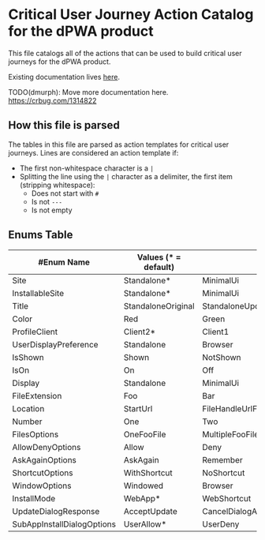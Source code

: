 # Critical User Journey Action Catalog for the dPWA product

This file catalogs all of the actions that can be used to build critical user journeys for the dPWA product.

Existing documentation lives [here](/docs/webapps/integration-testing-framework.md).

TODO(dmurph): Move more documentation here. https://crbug.com/1314822

## How this file is parsed

The tables in this file are parsed as action templates for critical user journeys. Lines are considered an action template if:
- The first non-whitespace character is a `|`
- Splitting the line using the `|` character as a delimiter, the first item (stripping whitespace):
  - Does not start with `#`
  - Is not `---`
  - Is not empty


## Enums Table

| #Enum Name | Values (* = default) |  |  |  |  |  |  |  |  |  |  |  |  |  |
| --- | --- | --- | --- | --- | --- | --- | --- | --- | --- | --- | --- | --- | --- | --- |
| Site | Standalone* | MinimalUi | NotPromotable | StandaloneNestedA | StandaloneNestedB | Wco | Isolated | FileHandler | NotInstalled | StandaloneNotStartUrl | Screenshots | HasSubApps | SubApp1 | SubApp2 |
| InstallableSite | Standalone* | MinimalUi | StandaloneNestedA | StandaloneNestedB | Wco | NotInstalled | StandaloneNotStartUrl | Screenshots | HasSubApps | SubApp1 | SubApp2 |
| Title | StandaloneOriginal | StandaloneUpdated |  |  |  |  |  |
| Color | Red | Green |  |  |  |  |  |
| ProfileClient | Client2* | Client1 |  |  |  |  |  |
| UserDisplayPreference | Standalone | Browser |  |  |  |  |  |
| IsShown | Shown | NotShown |  |  |  |  |  |
| IsOn | On | Off |  |  |  |  |  |
| Display | Standalone | MinimalUi | Wco | Browser |  |  |  |
| FileExtension | Foo | Bar |  |  |  |  |  |
| Location | StartUrl | FileHandleUrlForFoo | FileHandleUrlForBar |  |  |  |  |
| Number | One | Two |  |  |  |  |  |
| FilesOptions | OneFooFile | MultipleFooFiles | OneBarFile | MultipleBarFiles | AllFooAndBarFiles |  |  |
| AllowDenyOptions | Allow | Deny |
| AskAgainOptions | AskAgain | Remember |
| ShortcutOptions | WithShortcut | NoShortcut |
| WindowOptions | Windowed | Browser |
| InstallMode | WebApp* | WebShortcut |
| UpdateDialogResponse | AcceptUpdate | CancelDialogAndUninstall | SkipUpdate |
| SubAppInstallDialogOptions | UserAllow* | UserDeny | PolicyOverride |
